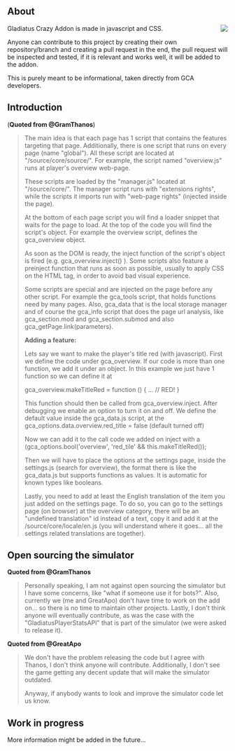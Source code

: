 ## About
<img src="resources/icon_128.png" align="right"/>

Gladiatus Crazy Addon is made in javascript and CSS.
 
Anyone can contribute to this project by creating their own repository/branch and creating a pull request in the end, the pull request will be inspected and tested, if it is relevant and works well, it will be added to the addon.

This is purely meant to be informational, taken directly from GCA developers.

## Introduction 

(**Quoted from @GramThanos**)

>The main idea is that each page has 1 script that contains the features targeting that page. Additionally, there is one script that runs on every page (name "global").
>All these script are located at "/source/core/source/". For example, the script named "overview.js" runs at player's overview web-page.
>
>These scripts are loaded by the "manager.js" located at "/source/core/". The manager script runs with "extensions rights", while the scripts it imports run with "web-page rights" (injected inside the page).
>
>At the bottom of each page script you will find a loader snippet that waits for the page to load. At the top of the code you will find the script's object. For example the overview script, defines the gca_overview object.
>
>As soon as the DOM is ready, the inject function of the script's object is fired (e.g. gca_overview.inject() ). Some scripts also feature a preinject function that runs as soon as possible, usually to apply CSS on the HTML tag, in order to avoid bad visual experience.
>
>Some scripts are special and are injected on the page before any other script. For example the gca_tools script, that holds functions need by many pages. Also, gca_data that is the local storage manager and of course the gca_info script that does the page url analysis, like gca_section.mod and gca_section.submod and also gca_getPage.link(parameters).
>
>**<p>Adding a feature:</p>**
>Lets say we want to make the player's title red (with javascript).
>First we define the code under gca_overview. If our code is more than one function, we add it under an object. In this example we just have 1 function so we can define it at
>
>gca_overview.makeTitleRed = function () {
>... // RED!
>}
>
>This function should then be called from gca_overview.inject. After debugging we enable an option to turn it on and off. We define the default value inside the gca_data.js script, at the gca_options.data.overview.red_title = false (default turned off)
>
>Now we can add it to the call code we added on inject with a (gca_options.bool('overview', 'red_tile' && this.makeTitleRed());
>
>Then we will have to place the options at the settings page, inside the settings.js (search for overview), the format there is like the gca_data.js but supports functions as values. It is automatic for known types like booleans.
>
>Lastly, you need to add at least the English translation of the item you just added on the settings page. To do so, you can go to the settings page (on browser) at the overview category, there will be an "undefined translation" id instead of a text, copy it and add it at the /source/core/locale/en.js (you will understand where it goes... all the settings related translations are together).

## Open sourcing the simulator

**Quoted from @GramThanos**

>Personally speaking, I am not against open sourcing the simulator but I have some concerns, like "what if someone use it for bots?". Also, currently we (me and GreatApo) don't have time to work on the add on... so there is no time to maintain other projects. Lastly, I don't think anyone will eventually contribute, as was the case with the "GladiatusPlayerStatsAPI" that is part of the simulator (we were asked to release it).


**Quoted from @GreatApo**

>We don't have the problem releasing the code but I agree with Thanos, I don't think anyone will contribute. Additionally, I don't see the game getting any decent update that will make the simulator outdated.
>
>Anyway, if anybody wants to look and improve the simulator code let us know.

## Work in progress

More information might be added in the future...

